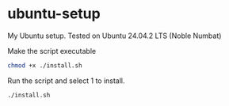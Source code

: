 # ubuntu-setup
My Ubuntu setup. Tested on Ubuntu 24.04.2 LTS (Noble Numbat)

Make the script executable
```bash
chmod +x ./install.sh
```

Run the script and select 1 to install.
```bash
./install.sh
```
